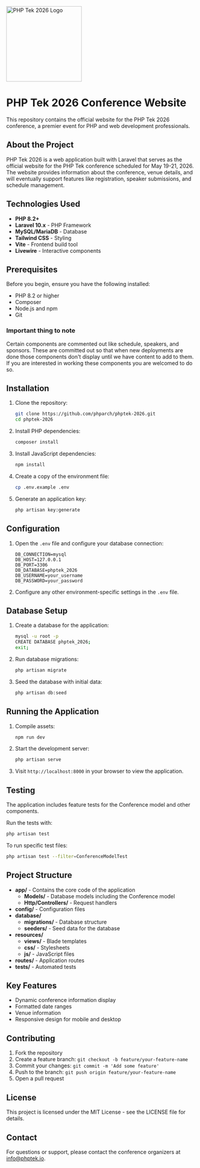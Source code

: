 <img src="public/images/PHPTek2026-Logo_500x500.png" alt="PHP Tek 2026 Logo" width="200" align="center"/>

# PHP Tek 2026 Conference Website

This repository contains the official website for the PHP Tek 2026 conference, a premier event for PHP and web
development professionals.

## About the Project

PHP Tek 2026 is a web application built with Laravel that serves as the official website for the PHP Tek conference
scheduled for May 19-21, 2026. The website provides information about the conference, venue details, and will eventually
support features like registration, speaker submissions, and schedule management.

## Technologies Used

- **PHP 8.2+**
- **Laravel 10.x** - PHP Framework
- **MySQL/MariaDB** - Database
- **Tailwind CSS** - Styling
- **Vite** - Frontend build tool
- **Livewire** - Interactive components

## Prerequisites

Before you begin, ensure you have the following installed:

- PHP 8.2 or higher
- Composer
- Node.js and npm
- Git

### Important thing to note

Certain components are commented out like schedule, speakers, and sponsors. These are committed out so that when new
deployments are done those components don't display until we have content to add to them. If you are interested in
working these components you are welcomed to do so.

## Installation

1. Clone the repository:
   ```bash
   git clone https://github.com/phparch/phptek-2026.git
   cd phptek-2026
   ```

2. Install PHP dependencies:
   ```bash
   composer install
   ```

3. Install JavaScript dependencies:
   ```bash
   npm install
   ```

4. Create a copy of the environment file:
   ```bash
   cp .env.example .env
   ```

5. Generate an application key:
   ```bash
   php artisan key:generate
   ```

## Configuration

1. Open the `.env` file and configure your database connection:
   ```
   DB_CONNECTION=mysql
   DB_HOST=127.0.0.1
   DB_PORT=3306
   DB_DATABASE=phptek_2026
   DB_USERNAME=your_username
   DB_PASSWORD=your_password
   ```

2. Configure any other environment-specific settings in the `.env` file.

## Database Setup

1. Create a database for the application:
   ```bash
   mysql -u root -p
   CREATE DATABASE phptek_2026;
   exit;
   ```

2. Run database migrations:
   ```bash
   php artisan migrate
   ```

3. Seed the database with initial data:
   ```bash
   php artisan db:seed
   ```

## Running the Application

1. Compile assets:
   ```bash
   npm run dev
   ```

2. Start the development server:
   ```bash
   php artisan serve
   ```

3. Visit `http://localhost:8000` in your browser to view the application.

## Testing

The application includes feature tests for the Conference model and other components.

Run the tests with:

```bash
php artisan test
```

To run specific test files:

```bash
php artisan test --filter=ConferenceModelTest
```

## Project Structure

- **app/** - Contains the core code of the application
    - **Models/** - Database models including the Conference model
    - **Http/Controllers/** - Request handlers
- **config/** - Configuration files
- **database/**
    - **migrations/** - Database structure
    - **seeders/** - Seed data for the database
- **resources/**
    - **views/** - Blade templates
    - **css/** - Stylesheets
    - **js/** - JavaScript files
- **routes/** - Application routes
- **tests/** - Automated tests

## Key Features

- Dynamic conference information display
- Formatted date ranges
- Venue information
- Responsive design for mobile and desktop

## Contributing

1. Fork the repository
2. Create a feature branch: `git checkout -b feature/your-feature-name`
3. Commit your changes: `git commit -m 'Add some feature'`
4. Push to the branch: `git push origin feature/your-feature-name`
5. Open a pull request

## License

This project is licensed under the MIT License - see the LICENSE file for details.

## Contact

For questions or support, please contact the conference organizers at info@phptek.io.
